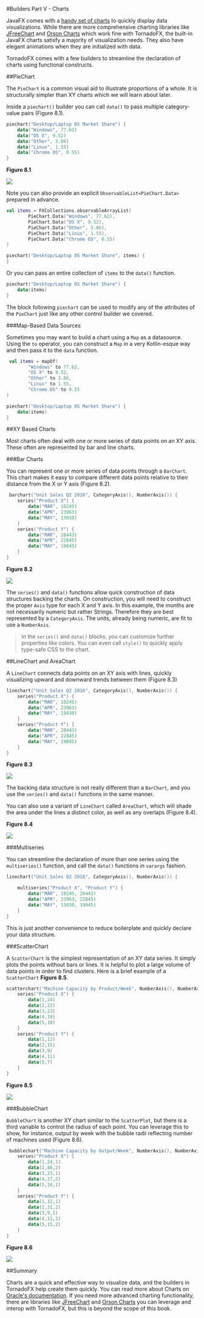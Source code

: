 #Builders Part V - Charts

JavaFX comes with a [handy set of charts](http://docs.oracle.com/javafx/2/charts/chart-overview.htm) to quickly display data visualizations. While there are more comprehensive charting libraries like [JFreeChart](http://www.jfree.org/jfreechart/) and [Orson Charts](http://www.object-refinery.com/orsoncharts/) which work fine with TornadoFX, the built-in JavaFX charts satisfy a majority of visualization needs. They also have elegant animations when they are initialized with data. 

TornadoFX comes with a few builders to streamline the declaration of charts using functional constructs.


##PieChart

The `PieChart` is a common visual aid to illustrate proportions of a whole. It is structurally simpler than XY charts which we will learn about later. 

Inside a `piechart()` builder you can call `data()` to pass multiple category-value pairs (Figure 8.1).

```kotlin
piechart("Desktop/Laptop OS Market Share") {
    data("Windows", 77.62)
    data("OS X", 9.52)
    data("Other", 3.06)
    data("Linux", 1.55)
    data("Chrome OS", 0.55)
}
```

**Figure 8.1**

![](http://i.imgur.com/FCMchDa.png)

Note you can also provide an explicit `ObservableList<PieChart.Data>` prepared in advance. 


```kotlin
val items = FXCollections.observableArrayList(
        PieChart.Data("Windows", 77.62),
        PieChart.Data("OS X", 9.52),
        PieChart.Data("Other", 3.06),
        PieChart.Data("Linux", 1.55),
        PieChart.Data("Chrome OS", 0.55)
)

piechart("Desktop/Laptop OS Market Share", items) {
}
```

Or you can pass an entire collection of `items` to the `data()` function. 

```kotlin
piechart("Desktop/Laptop OS Market Share") {
    data(items)
}
```

The block following `piechart` can be used to modify any of the attributes of the `PieChart` just like any other control builder we covered. 

###Map-Based Data Sources

Sometimes you may want to build a chart using a `Map` as a datasource. Using the `to` operator, you can construct a `Map` in a very Kotlin-esque way and then pass it to the `data` function.

```kotlin
 val items = mapOf(
        "Windows" to 77.62,
        "OS X" to 9.52,
        "Other" to 3.06,
        "Linux" to 1.55,
        "Chrome OS" to 0.55
)

piechart("Desktop/Laptop OS Market Share") {
    data(items)
}
```

##XY Based Charts

Most charts often deal with one or more series of data points on an XY axis. These often are represented by bar and line charts. 

###Bar Charts

You can represent one or more series of data points through a `BarChart`. This chart makes it easy to compare different data points relative to their distance from the X or Y axis (Figure 8.2).

```kotlin
 barchart("Unit Sales Q2 2016", CategoryAxis(), NumberAxis()) {
    series("Product X") {
        data("MAR", 10245)
        data("APR", 23963)
        data("MAY", 15038)
    }
    series("Product Y") {
        data("MAR", 28443)
        data("APR", 22845)
        data("MAY", 19045)
    }
}
```

**Figure 8.2**

![](http://i.imgur.com/Dgp3Edx.png)

The `series()` and `data()` functions allow quick construction of data structures backing the charts. On construction, you will need to construct the proper `Axis` type for each X and Y axis. In this example, the months are not necessarily numeric but rather Strings. Therefore they are best represented by a `CategoryAxis`. The units, already being numeric, are fit to use a `NumberAxis`. 

>In the `series()` and `data()` blocks, you can customize further properties like colors. You can even call `style()` to quickly apply type-safe CSS to the chart. 

##LineChart and AreaChart

A `LineChart` connects data points on an XY axis with lines, quickly visualizing upward and downward trends between them (Figure 8.3)

```kotlin
linechart("Unit Sales Q2 2016", CategoryAxis(), NumberAxis()) {
    series("Product X") {
        data("MAR", 10245)
        data("APR", 23963)
        data("MAY", 15038)
    }
    series("Product Y") {
        data("MAR", 28443)
        data("APR", 22845)
        data("MAY", 19045)
    }
}
```

**Figure 8.3**

![](http://i.imgur.com/kRdYBEU.png)

The backing data structure is not really different than a `BarChart`, and you use the `series()` and `data()` functions in the same manner. 

You can also use a variant of `LineChart` called `AreaChart`, which will shade the area under the lines a distinct color, as well as any overlaps (Figure 8.4).

**Figure 8.4**

![](http://i.imgur.com/62vVj2P.png)

###Multiseries

You can streamline the declaration of more than one series using the `multiseries()` function, and call the `data()` functions in `varargs` fashion. 

```kotlin
linechart("Unit Sales Q2 2016", CategoryAxis(), NumberAxis()) {

    multiseries("Product X", "Product Y") {
        data("MAR", 10245, 28443)
        data("APR", 23963, 22845)
        data("MAY", 15038, 19045)
    }
}
```

This is just another convenience to reduce boilerplate and quickly declare your data structure. 

###ScatterChart

A `ScatterChart` is the simplest representation of an XY data series. It simply plots the points without bars or lines. It is helpful to plot a large volume of data points in order to find clusters. Here is a brief example of a `ScatterChart` **Figure 8.5**. 


```kotlin
scatterchart("Machine Capacity by Product/Week", NumberAxis(), NumberAxis()) {
    series("Product X") {
        data(1,24)
        data(2,22)
        data(3,23)
        data(4,19)
        data(5,18)
    }
    series("Product Y") {
        data(1,12)
        data(2,15)
        data(3,9)
        data(4,11)
        data(5,7)
    }
}
```

 **Figure 8.5**
 
![](http://i.imgur.com/eXtjM30.png)


###BubbleChart


`BubbleChart` is another XY chart similar to the `ScatterPlot`, but there is a third variable to control the radius of each point. You can leverage this to show, for instance, output by week with the bubble radii reflecting number of machines used (Figure 8.6).


```kotlin
 bubblechart("Machine Capacity by Output/Week", NumberAxis(), NumberAxis()) {
    series("Product X") {
        data(1,24,1)
        data(2,46,2)
        data(3,23,1)
        data(4,27,2)
        data(5,18,1)
    }
    series("Product Y") {
        data(1,12,1)
        data(2,31,2)
        data(3,9,1)
        data(4,11,1)
        data(5,15,2)
    }
}
```

**Figure 8.6**

![](http://i.imgur.com/RV1j0Ue.png)

##Summary

Charts are a quick and effective way to visualize data, and the builders in TornadoFX help create them quickly. You can read more about Charts on [Oracle's documentation](http://docs.oracle.com/javase/8/javafx/user-interface-tutorial/charts.htm). If you need more advanced charting functionality, there are libraries like [JFreeChart](http://www.jfree.org/jfreechart/) and [Orson Charts](http://www.object-refinery.com/orsoncharts/) you can leverage and interop with TornadoFX, but this is beyond the scope of this book. 
